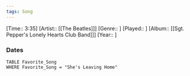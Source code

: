 ```yaml
---
tags: Song  
---
```

[Time:: 3:35]
[Artist:: [[The Beatles]]]
[Genre:: ]
[Played:: ]
[Album:: [[Sgt. Pepper's Lonely Hearts Club Band]]]
[Year:: ]
### Dates
````dataview
TABLE Favorite_Song
WHERE Favorite_Song = "She's Leaving Home"
````